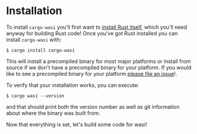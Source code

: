 # Installation

To install `cargo-wasi` you'll first want to [install Rust
itself](https://www.rust-lang.org/tools/install), which you'll need anyway for
building Rust code! Once you've got Rust installed you can install `cargo-wasi`
with:

```
$ cargo install cargo-wasi
```

This will install a precompiled binary for most major platforms or install from
source if we don't have a precompiled binary for your platform. If you would
like to see a precompiled binary for your platform [please file an
issue](https://github.com/alexcrichton/cargo-wasi/issues/new)!.

To verify that your installation works, you can execute:

```
$ cargo wasi --version
```

and that should print both the version number as well as git information about
where the binary was built from.

Now that everything is set, let's build some code for wasi!
